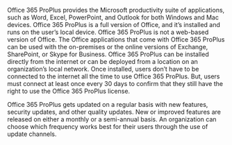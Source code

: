Office 365 ProPlus provides the Microsoft productivity suite of applications, such as Word, Excel, PowerPoint, and Outlook for both Windows and Mac devices. Office 365 ProPlus is a full version of Office, and it’s installed and runs on the user’s local device. Office 365 ProPlus is not a web-based version of Office. The Office applications that come with Office 365 ProPlus can be used with the on-premises or the online versions of Exchange, SharePoint, or Skype for Business.
Office 365 ProPlus can be installed directly from the internet or can be deployed from a location on an organization’s local network. Once installed, users don’t have to be connected to the internet all the time to use Office 365 ProPlus. But, users must connect at least once every 30 days to confirm that they still have the right to use the Office 365 ProPlus license.

Office 365 ProPlus gets updated on a regular basis with new features, security updates, and other quality updates. New or improved features are released on either a monthly or a semi-annual basis. An organization can choose which frequency works best for their users through the use of update channels. 
